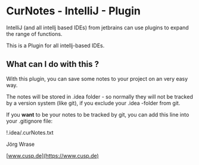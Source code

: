 # CurNotes - IntelliJ - Plugin

IntelliJ (and all intellj based IDEs) from 
jetbrains can use plugins to expand the range of functions.

This is a Plugin for all intellj-based IDEs.

## What can I do with this ?

With this plugin, you can save some notes to your project on an very easy way.

The notes will be stored in .idea folder - so normally they will not be 
tracked by a version system (like git), if you exclude your .idea -folder from git.

If you **want** to be your notes to be tracked by git, you can add this line into your .gitignore file:

!.idea/.curNotes.txt

Jörg Wrase

[www.cusp.de](https://www.cusp.de) 

 



